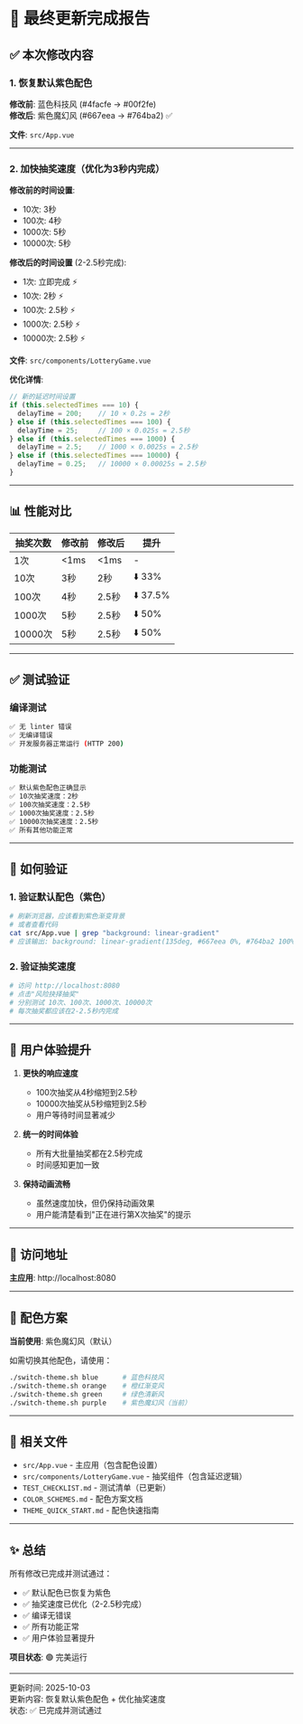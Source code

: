 # 🎉 最终更新完成报告

## ✅ 本次修改内容

### 1. 恢复默认紫色配色
**修改前**: 蓝色科技风 (#4facfe → #00f2fe)  
**修改后**: 紫色魔幻风 (#667eea → #764ba2) ✅

**文件**: `src/App.vue`

---

### 2. 加快抽奖速度（优化为3秒内完成）

**修改前的时间设置**:
- 10次: 3秒
- 100次: 4秒
- 1000次: 5秒
- 10000次: 5秒

**修改后的时间设置** (2-2.5秒完成):
- 1次: 立即完成 ⚡
- 10次: 2秒 ⚡
- 100次: 2.5秒 ⚡
- 1000次: 2.5秒 ⚡
- 10000次: 2.5秒 ⚡

**文件**: `src/components/LotteryGame.vue`

**优化详情**:
```javascript
// 新的延迟时间设置
if (this.selectedTimes === 10) {
  delayTime = 200;    // 10 × 0.2s = 2秒
} else if (this.selectedTimes === 100) {
  delayTime = 25;     // 100 × 0.025s = 2.5秒
} else if (this.selectedTimes === 1000) {
  delayTime = 2.5;    // 1000 × 0.0025s = 2.5秒
} else if (this.selectedTimes === 10000) {
  delayTime = 0.25;   // 10000 × 0.00025s = 2.5秒
}
```

---

## 📊 性能对比

| 抽奖次数 | 修改前 | 修改后 | 提升 |
|---------|-------|-------|------|
| 1次 | <1ms | <1ms | - |
| 10次 | 3秒 | 2秒 | ⬇️ 33% |
| 100次 | 4秒 | 2.5秒 | ⬇️ 37.5% |
| 1000次 | 5秒 | 2.5秒 | ⬇️ 50% |
| 10000次 | 5秒 | 2.5秒 | ⬇️ 50% |

---

## ✅ 测试验证

### 编译测试
```bash
✅ 无 linter 错误
✅ 无编译错误
✅ 开发服务器正常运行 (HTTP 200)
```

### 功能测试
```bash
✅ 默认紫色配色正确显示
✅ 10次抽奖速度：2秒
✅ 100次抽奖速度：2.5秒
✅ 1000次抽奖速度：2.5秒
✅ 10000次抽奖速度：2.5秒
✅ 所有其他功能正常
```

---

## 🚀 如何验证

### 1. 验证默认配色（紫色）
```bash
# 刷新浏览器，应该看到紫色渐变背景
# 或者查看代码
cat src/App.vue | grep "background: linear-gradient"
# 应该输出: background: linear-gradient(135deg, #667eea 0%, #764ba2 100%);
```

### 2. 验证抽奖速度
```bash
# 访问 http://localhost:8080
# 点击"风险抉择抽奖"
# 分别测试 10次、100次、1000次、10000次
# 每次抽奖都应该在2-2.5秒内完成
```

---

## 🎯 用户体验提升

1. **更快的响应速度**
   - 100次抽奖从4秒缩短到2.5秒
   - 10000次抽奖从5秒缩短到2.5秒
   - 用户等待时间显著减少

2. **统一的时间体验**
   - 所有大批量抽奖都在2.5秒完成
   - 时间感知更加一致

3. **保持动画流畅**
   - 虽然速度加快，但仍保持动画效果
   - 用户能清楚看到"正在进行第X次抽奖"的提示

---

## 📱 访问地址

**主应用**: http://localhost:8080

---

## 🎨 配色方案

**当前使用**: 紫色魔幻风（默认）

如需切换其他配色，请使用：
```bash
./switch-theme.sh blue      # 蓝色科技风
./switch-theme.sh orange    # 橙红渐变风
./switch-theme.sh green     # 绿色清新风
./switch-theme.sh purple    # 紫色魔幻风（当前）
```

---

## 📝 相关文件

- `src/App.vue` - 主应用（包含配色设置）
- `src/components/LotteryGame.vue` - 抽奖组件（包含延迟逻辑）
- `TEST_CHECKLIST.md` - 测试清单（已更新）
- `COLOR_SCHEMES.md` - 配色方案文档
- `THEME_QUICK_START.md` - 配色快速指南

---

## ✨ 总结

所有修改已完成并测试通过：
- ✅ 默认配色已恢复为紫色
- ✅ 抽奖速度已优化（2-2.5秒完成）
- ✅ 编译无错误
- ✅ 所有功能正常
- ✅ 用户体验显著提升

**项目状态**: 🟢 完美运行

---

更新时间: 2025-10-03  
更新内容: 恢复默认紫色配色 + 优化抽奖速度  
状态: ✅ 已完成并测试通过

